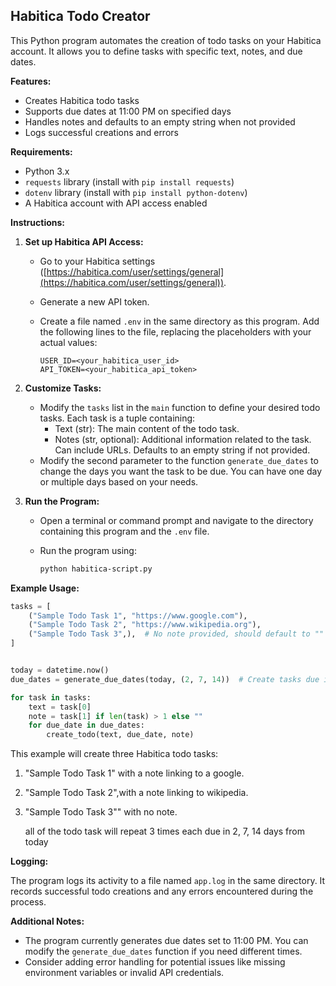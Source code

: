 ## Habitica Todo Creator

This Python program automates the creation of todo tasks on your Habitica account. It allows you to define tasks with specific text, notes, and due dates.

**Features:**

* Creates Habitica todo tasks
* Supports due dates at 11:00 PM on specified days
* Handles notes and defaults to an empty string when not provided
* Logs successful creations and errors

**Requirements:**

* Python 3.x
* `requests` library (install with `pip install requests`)
* `dotenv` library (install with `pip install python-dotenv`)
* A Habitica account with API access enabled

**Instructions:**

1. **Set up Habitica API Access:**

   - Go to your Habitica settings ([https://habitica.com/user/settings/general](https://habitica.com/user/settings/general)).
   - Generate a new API token.
   - Create a file named `.env` in the same directory as this program. Add the following lines to the file, replacing the placeholders with your actual values:

     ```
     USER_ID=<your_habitica_user_id>
     API_TOKEN=<your_habitica_api_token>
     ```

2. **Customize Tasks:**

   - Modify the `tasks` list in the `main` function to define your desired todo tasks. Each task is a tuple containing:
      - Text (str): The main content of the todo task.
      - Notes (str, optional): Additional information related to the task. Can include URLs. Defaults to an empty string if not provided.
    - Modify the second parameter to the function `generate_due_dates` to change the days you want the task to be due. You can have one day or multiple days based on your needs.

3. **Run the Program:**

   - Open a terminal or command prompt and navigate to the directory containing this program and the `.env` file.
   - Run the program using:

     ```bash
     python habitica-script.py
     ```

**Example Usage:**

```python
tasks = [
    ("Sample Todo Task 1", "https://www.google.com"),
    ("Sample Todo Task 2", "https://www.wikipedia.org"),
    ("Sample Todo Task 3",),  # No note provided, should default to ""
]


today = datetime.now()
due_dates = generate_due_dates(today, (2, 7, 14))  # Create tasks due in 2, 7, and 14 days

for task in tasks:
    text = task[0]
    note = task[1] if len(task) > 1 else ""
    for due_date in due_dates:
        create_todo(text, due_date, note)
```

This example will create three Habitica todo tasks:

1. "Sample Todo Task 1" with a note linking to a google.
2. "Sample Todo Task 2",with a note linking to wikipedia.
3. "Sample Todo Task 3"" with no note.

    all of the todo task will repeat 3 times each due in 2, 7, 14 days from today

**Logging:**

The program logs its activity to a file named `app.log` in the same directory. It records successful todo creations and any errors encountered during the process.

**Additional Notes:**

* The program currently generates due dates set to 11:00 PM. You can modify the `generate_due_dates` function if you need different times.
* Consider adding error handling for potential issues like missing environment variables or invalid API credentials.
